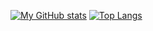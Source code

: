 [![My GitHub stats](https://github-readme-stats.vercel.app/api?username=dofy&show_icons=true&theme=aura&hide=contribs&include_all_commits=true&line_height=24)](https://github.com/anuraghazra/github-readme-stats) [![Top Langs](https://github-readme-stats.vercel.app/api/top-langs/?username=dofy&theme=aura&layout=compact&card_width=290)](https://github.com/anuraghazra/github-readme-stats)
